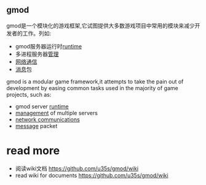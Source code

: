 ## gmod
gmod是一个模块化的游戏框架,它试图提供大多数游戏项目中常用的模块来减少开发者的工作。列如:
- gmod服务器运行时[runtime](https://github.com/u35s/gmod/wiki/runtime)
- 多进程服务器[管理](https://github.com/u35s/gmod/wiki/srvm) 
- [网络通信](https://github.com/u35s/gmod/wiki/net)
- [消息](//github.com/u35s/gmod/wiki/msg)包

gmod is a modular game framework,it attempts to take the pain out of development by easing common tasks used in the majority of game projects, such as:
- gmod server [runtime](https://github.com/u35s/gmod/wiki/runtime)
- [management](https://github.com/u35s/gmod/wiki/srvm) of multiple servers
- [network communications](https://github.com/u35s/gmod/wiki/net)
- [message](//github.com/u35s/gmod/wiki/msg) packet

# read more
* 阅读wiki文档  https://github.com/u35s/gmod/wiki
* read wiki for documents https://github.com/u35s/gmod/wiki
